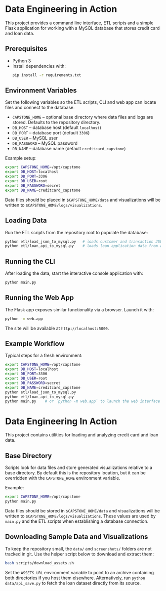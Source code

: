 # Data Engineering in Action

This project provides a command line interface, ETL scripts and a simple Flask application for working with a MySQL database that stores credit card and loan data.

## Prerequisites

* Python 3
* Install dependencies with:
  ```bash
  pip install -r requirements.txt
  ```

## Environment Variables

Set the following variables so the ETL scripts, CLI and web app can locate files and connect to the database:

* `CAPSTONE_HOME` – optional base directory where data files and logs are stored. Defaults to the repository directory.
* `DB_HOST` – database host (default `localhost`)
* `DB_PORT` – database port (default `3306`)
* `DB_USER` – MySQL user
* `DB_PASSWORD` – MySQL password
* `DB_NAME` – database name (default `creditcard_capstone`)

Example setup:
```bash
export CAPSTONE_HOME=/opt/capstone
export DB_HOST=localhost
export DB_PORT=3306
export DB_USER=root
export DB_PASSWORD=secret
export DB_NAME=creditcard_capstone
```

Data files should be placed in `$CAPSTONE_HOME/data` and visualizations will be written to `$CAPSTONE_HOME/logs/visualizations`.

## Loading Data

Run the ETL scripts from the repository root to populate the database:
```bash
python etl/load_json_to_mysql.py   # loads customer and transaction JSON files
python etl/loan_api_to_mysql.py    # loads loan application data from an API
```

## Running the CLI

After loading the data, start the interactive console application with:
```bash
python main.py
```

## Running the Web App

The Flask app exposes similar functionality via a browser. Launch it with:
```bash
python -m web.app
```
The site will be available at `http://localhost:5000`.

## Example Workflow

Typical steps for a fresh environment:
```bash
export CAPSTONE_HOME=/opt/capstone
export DB_HOST=localhost
export DB_PORT=3306
export DB_USER=root
export DB_PASSWORD=secret
export DB_NAME=creditcard_capstone
python etl/load_json_to_mysql.py
python etl/loan_api_to_mysql.py
python main.py    # or `python -m web.app` to launch the web interface
```

# Data Engineering In Action

This project contains utilities for loading and analyzing credit card and loan data.


## Base Directory

Scripts look for data files and store generated visualizations relative to a base directory. By default this is the repository location, but it can be overridden with the `CAPSTONE_HOME` environment variable.

Example:

```bash
export CAPSTONE_HOME=/opt/capstone
python main.py
```

Data files should be stored in `$CAPSTONE_HOME/data` and visualizations will be written to `$CAPSTONE_HOME/logs/visualizations`.
These values are used by `main.py` and the ETL scripts when establishing a
database connection.

## Downloading Sample Data and Visualizations
To keep the repository small, the `data/` and `screenshots/` folders are not tracked in git. Use the helper script below to download and extract them:

```bash
bash scripts/download_assets.sh
```

Set the `ASSETS_URL` environment variable to point to an archive containing both directories if you host them elsewhere. Alternatively, run `python data/api_save.py` to fetch the loan dataset directly from its source.

